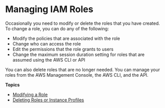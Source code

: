 # Managing IAM Roles<a name="id_roles_manage"></a>

Occasionally you need to modify or delete the roles that you have created\. To change a role, you can do any of the following:
+ Modify the policies that are associated with the role 
+ Change who can access the role
+ Edit the permissions that the role grants to users
+ Change the maximum session duration setting for roles that are assumed using the AWS CLI or API

You can also delete roles that are no longer needed\. You can manage your roles from the AWS Management Console, the AWS CLI, and the API\.

**Topics**
+ [Modifying a Role](id_roles_manage_modify.md)
+ [Deleting Roles or Instance Profiles](id_roles_manage_delete.md)